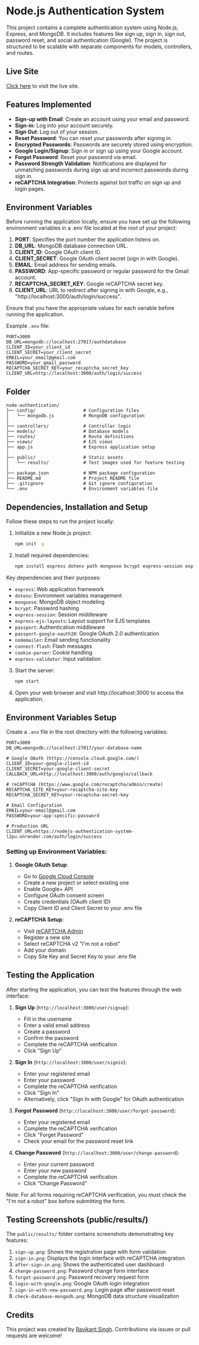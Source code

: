 # Node.js Authentication System

This project contains a complete authentication system using Node.js, Express, and MongoDB. It includes features like sign up, sign in, sign out, password reset, and social authentication (Google). The project is structured to be scalable with separate components for models, controllers, and routes.

## Live Site
[Click here](https://nodejs-authentication-system-l2pu.onrender.com/user/signin) to visit the live site.

## Features Implemented
- **Sign-up with Email**: Create an account using your email and password.
- **Sign-in**: Log into your account securely.
- **Sign Out**: Log out of your session.
- **Reset Password**: You can reset your passwords after signing in.
- **Encrypted Passwords**: Passwords are securely stored using encryption.
- **Google Login/Signup**: Sign in or sign up using your Google account.
- **Forgot Password**: Reset your password via email.
- **Password Strength Validation**: Notifications are displayed for unmatching passwords during sign up and incorrect passwords during sign in.
- **reCAPTCHA Integration**: Protects against bot traffic on sign up and login pages.

## Environment Variables

Before running the application locally, ensure you have set up the following environment variables in a .env file located at the root of your project:

1. **PORT**: Specifies the port number the application listens on.
2. **DB_URL**: MongoDB database connection URL.
3. **CLIENT_ID**: Google OAuth client ID.
4. **CLIENT_SECRET**: Google OAuth client secret (sign in with Google).
5. **EMAIL**: Email address for sending emails.
6. **PASSWORD**: App-specific password or regular password for the Gmail account.
7. **RECAPTCHA_SECRET_KEY**: Google reCAPTCHA secret key.
8. **CLIENT_URL**: URL to redirect after signing in with Google, e.g., "http://localhost:3000/auth/login/success".

Ensure that you have the appropriate values for each variable before running the application.

Example `.env` file:

```plaintext
PORT=3000
DB_URL=mongodb://localhost:27017/authdatabase
CLIENT_ID=your_client_id
CLIENT_SECRET=your_client_secret
EMAIL=your_email@gmail.com
PASSWORD=your_gmail_password
RECAPTCHA_SECRET_KEY=your_recaptcha_secret_key
CLIENT_URL=http://localhost:3000/auth/login/success
```

## Folder
  ```text
node-authentication/
├── config/                  # Configuration files
│   └── mongodb.js           # MongoDB configuration
│
├── controllers/             # Controller logic
├── models/                  # Database models
├── routes/                  # Route definitions
├── views/                   # EJS views
├── app.js                   # Express application setup
│
├── public/                  # Static assets
│   └── results/             # Test images used for feature testing   
│
├── package.json             # NPM package configuration
├── README.md                # Project README file
├── .gitignore               # Git ignore configuration
└── .env                     # Environment variables file

```


## Dependencies, Installation and Setup

Follow these steps to run the project locally:

1. Initialize a new Node.js project:
   ```bash
   npm init -y
   ```

2. Install required dependencies:
   ```bash
   npm install express dotenv path mongoose bcrypt express-session express-ejs-layouts ejs passport passport-google-oauth20 nodemailer connect-flash cookie-parser express-validator
   ```

Key dependencies and their purposes:
- `express`: Web application framework
- `dotenv`: Environment variables management
- `mongoose`: MongoDB object modeling
- `bcrypt`: Password hashing
- `express-session`: Session middleware
- `express-ejs-layouts`: Layout support for EJS templates
- `passport`: Authentication middleware
- `passport-google-oauth20`: Google OAuth 2.0 authentication
- `nodemailer`: Email sending functionality
- `connect-flash`: Flash messages
- `cookie-parser`: Cookie handling
- `express-validator`: Input validation

3. Start the server:
   ```bash
   npm start
4. Open your web browser and visit http://localhost:3000 to access the application.

## Environment Variables Setup

Create a `.env` file in the root directory with the following variables:

```plaintext
PORT=3000
DB_URL=mongodb://localhost:27017/your-database-name

# Google OAuth (https://console.cloud.google.com/)
CLIENT_ID=your-google-client-id
CLIENT_SECRET=your-google-client-secret
CALLBACK_URL=http://localhost:3000/auth/google/callback

# reCAPTCHA (https://www.google.com/recaptcha/admin/create)
RECAPTCHA_SITE_KEY=your-recaptcha-site-key
RECAPTCHA_SECRET_KEY=your-recaptcha-secret-key

# Email Configuration
EMAIL=your-email@gmail.com
PASSWORD=your-app-specific-password

# Production URL
CLIENT_URL=https://nodejs-authentication-system-l2pu.onrender.com/auth/login/success
```

### Setting up Environment Variables:

1. **Google OAuth Setup**:
   - Go to [Google Cloud Console](https://console.cloud.google.com/)
   - Create a new project or select existing one
   - Enable Google+ API
   - Configure OAuth consent screen
   - Create credentials (OAuth client ID)
   - Copy Client ID and Client Secret to your .env file

2. **reCAPTCHA Setup**:
   - Visit [reCAPTCHA Admin](https://www.google.com/recaptcha/admin/create)
   - Register a new site
   - Select reCAPTCHA v2 "I'm not a robot"
   - Add your domain
   - Copy Site Key and Secret Key to your .env file

## Testing the Application

After starting the application, you can test the features through the web interface:

1. **Sign Up** (`http://localhost:3000/user/signup`):
   - Fill in the username
   - Enter a valid email address
   - Create a password
   - Confirm the password
   - Complete the reCAPTCHA verification
   - Click "Sign Up"

2. **Sign In** (`http://localhost:3000/user/signin`):
   - Enter your registered email
   - Enter your password
   - Complete the reCAPTCHA verification
   - Click "Sign In"
   - Alternatively, click "Sign In with Google" for OAuth authentication

3. **Forgot Password** (`http://localhost:3000/user/forgot-password`):
   - Enter your registered email
   - Complete the reCAPTCHA verification
   - Click "Forget Password"
   - Check your email for the password reset link

4. **Change Password** (`http://localhost:3000/user/change-password`):
   - Enter your current password
   - Enter your new password
   - Complete the reCAPTCHA verification
   - Click "Change Password"

Note: For all forms requiring reCAPTCHA verification, you must check the "I'm not a robot" box before submitting the form.

## Testing Screenshots (public/results/)

The `public/results/` folder contains screenshots demonstrating key features:

1. `sign-up.png`: Shows the registration page with form validation
2. `sign-in.png`: Displays the login interface with reCAPTCHA integration
3. `after-sign-in.png`: Shows the authenticated user dashboard
4. `change-password.png`: Password change form interface
5. `forget-password.png`: Password recovery request form
6. `login-with-google.png`: Google OAuth login integration
7. `sign-in-with-new-password.png`: Login page after password reset
8. `check-database-mongodb.png`: MongoDB data structure visualization

## Credits

This project was created by [Ravikant Singh](https://github.com/ravikantsingh12). Contributions via issues or pull requests are welcome!

